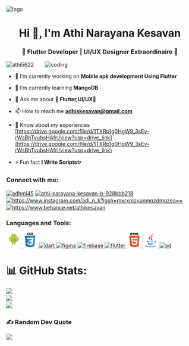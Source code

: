![logo](https://github.com/athi5622/adhi/blob/main/adhi.png)
<h1 align="center">Hi 👋, I'm Athi Narayana Kesavan</h1>
<h3 align="center">🚀 Flutter Developer | UI/UX Designer Extraordinaire 🎨</h3>
<img align="right" alt="coding" width="400" src="https://cdn.dribbble.com/users/1187836/screenshots/6539429/programer.gif">

<p align="left"> <img src="https://komarev.com/ghpvc/?username=athi5622&label=Profile%20views&color=0e75b6&style=flat" alt="athi5622" /> </p>


- 🔭 I’m currently working on **Mobile apk development Using Flutter**

- 🌱 I’m currently learning **MangoDB**

- 💬 Ask me about **🚀 Flutter,UI/UX🎨**

- 📫 How to reach me **adhiskesavan@gmail.com**

- 📄 Know about my experiences [https://drive.google.com/file/d/1TXRp1g0HgW9_3sEv-rWsBhTyubsHAfri/view?usp=drive_link](https://drive.google.com/file/d/1TXRp1g0HgW9_3sEv-rWsBhTyubsHAfri/view?usp=drive_link)

- ⚡ Fun fact **I Write Scripts✨**



<h3 align="left">Connect with me:</h3>
<p align="left">
<a href="https://twitter.com/adhmi45" target="blank"><img align="center" src="https://raw.githubusercontent.com/rahuldkjain/github-profile-readme-generator/master/src/images/icons/Social/twitter.svg" alt="adhmi45" height="30" width="40" /></a>
<a href="https://linkedin.com/in/athi-narayana-kesavan-b-928bbb218" target="blank"><img align="center" src="https://raw.githubusercontent.com/rahuldkjain/github-profile-readme-generator/master/src/images/icons/Social/linked-in-alt.svg" alt="athi-narayana-kesavan-b-928bbb218" height="30" width="40" /></a>
<a href="https://instagram.com/https://www.instagram.com/adi_n_k?igsh=mxrxmzvunmqzdmozea==" target="blank"><img align="center" src="https://raw.githubusercontent.com/rahuldkjain/github-profile-readme-generator/master/src/images/icons/Social/instagram.svg" alt="https://www.instagram.com/adi_n_k?igsh=mxrxmzvunmqzdmozea==" height="30" width="40" /></a>
<a href="https://www.behance.net/https://www.behance.net/athikesavan" target="blank"><img align="center" src="https://raw.githubusercontent.com/rahuldkjain/github-profile-readme-generator/master/src/images/icons/Social/behance.svg" alt="https://www.behance.net/athikesavan" height="30" width="40" /></a>
</p>


<h3 align="left">Languages and Tools:</h3>
<p align="left"> <a href="https://developer.android.com" target="_blank" rel="noreferrer"> <img src="https://raw.githubusercontent.com/devicons/devicon/master/icons/android/android-original-wordmark.svg" alt="android" width="40" height="40"/> </a> <a href="https://www.w3schools.com/css/" target="_blank" rel="noreferrer"> <img src="https://raw.githubusercontent.com/devicons/devicon/master/icons/css3/css3-original-wordmark.svg" alt="css3" width="40" height="40"/> </a> <a href="https://dart.dev" target="_blank" rel="noreferrer"> <img src="https://www.vectorlogo.zone/logos/dartlang/dartlang-icon.svg" alt="dart" width="40" height="40"/> </a> <a href="https://www.figma.com/" target="_blank" rel="noreferrer"> <img src="https://www.vectorlogo.zone/logos/figma/figma-icon.svg" alt="figma" width="40" height="40"/> </a> <a href="https://firebase.google.com/" target="_blank" rel="noreferrer"> <img src="https://www.vectorlogo.zone/logos/firebase/firebase-icon.svg" alt="firebase" width="40" height="40"/> </a> <a href="https://flutter.dev" target="_blank" rel="noreferrer"> <img src="https://www.vectorlogo.zone/logos/flutterio/flutterio-icon.svg" alt="flutter" width="40" height="40"/> </a> <a href="https://www.w3.org/html/" target="_blank" rel="noreferrer"> <img src="https://raw.githubusercontent.com/devicons/devicon/master/icons/html5/html5-original-wordmark.svg" alt="html5" width="40" height="40"/> </a> <a href="https://www.java.com" target="_blank" rel="noreferrer"> <img src="https://raw.githubusercontent.com/devicons/devicon/master/icons/java/java-original.svg" alt="java" width="40" height="40"/> </a> <a href="https://www.adobe.com/products/xd.html" target="_blank" rel="noreferrer"> <img src="https://cdn.worldvectorlogo.com/logos/adobe-xd.svg" alt="xd" width="40" height="40"/> </a> </p>

# 📊 GitHub Stats:
![](https://github-readme-stats.vercel.app/api?username=athi5622&theme=dark&hide_border=false&include_all_commits=false&count_private=false)<br/>
![](https://github-readme-streak-stats.herokuapp.com/?user=athi5622&theme=dark&hide_border=false)<br/>
![](https://github-readme-stats.vercel.app/api/top-langs/?username=athi5622&theme=dark&hide_border=false&include_all_commits=false&count_private=false&layout=compact)

### ✍️ Random Dev Quote
![](https://quotes-github-readme.vercel.app/api?type=vetical&theme=light)
